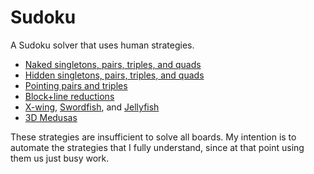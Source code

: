 # Sudoku

A Sudoku solver that uses human strategies.

* [Naked singletons, pairs, triples, and quads](http://www.sudokuwiki.org/Naked_Candidates)
* [Hidden singletons, pairs, triples, and quads](http://www.sudokuwiki.org/Hidden_Candidates)
* [Pointing pairs and triples](http://www.sudokuwiki.org/Intersection_Removal)
* [Block+line reductions](http://www.sudokuwiki.org/Intersection_Removal)
* [X-wing](http://www.sudokuwiki.org/X_Wing_Strategy),
  [Swordfish](http://www.sudokuwiki.org/Sword_Fish_Strategy), and
  [Jellyfish](http://www.sudokuwiki.org/Jelly_Fish_Strategy)
* [3D Medusas](http://www.sudokuwiki.org/3D_Medusa)

These strategies are insufficient to solve all boards. My intention is to
automate the strategies that I fully understand, since at that point using them
us just busy work.
